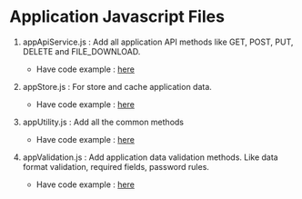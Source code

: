 # Application Javascript Files  

1. appApiService.js : Add all application API methods like GET, POST, PUT, DELETE and FILE_DOWNLOAD.
    - Have code example : <a href='https://github.com/ashishgundecha/Standard-Operating-Procedure/blob/main/JavaScript/appApiService.js'> here  </a>

2. appStore.js : For store and cache application data.
     - Have code example : <a href='https://github.com/ashishgundecha/Standard-Operating-Procedure/blob/main/JavaScript/appStore.js'> here  </a>
     
3. appUtility.js : Add all the common methods 
     - Have code example : <a href='https://github.com/ashishgundecha/Standard-Operating-Procedure/blob/main/JavaScript/appUtility.js'> here  </a>

4. appValidation.js : Add application data validation methods. Like data format validation, required fields, password rules.
    - Have code example : <a href='https://github.com/ashishgundecha/Standard-Operating-Procedure/blob/main/JavaScript/appValidation.js'> here  </a>
